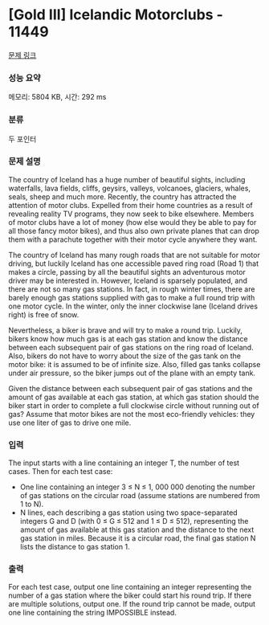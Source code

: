 # [Gold III] Icelandic Motorclubs - 11449 

[문제 링크](https://www.acmicpc.net/problem/11449) 

### 성능 요약

메모리: 5804 KB, 시간: 292 ms

### 분류

두 포인터

### 문제 설명

<p>The country of Iceland has a huge number of beautiful sights, including waterfalls, lava fields, cliffs, geysirs, valleys, volcanoes, glaciers, whales, seals, sheep and much more. Recently, the country has attracted the attention of motor clubs. Expelled from their home countries as a result of revealing reality TV programs, they now seek to bike elsewhere. Members of motor clubs have a lot of money (how else would they be able to pay for all those fancy motor bikes), and thus also own private planes that can drop them with a parachute together with their motor cycle anywhere they want.</p>

<p>The country of Iceland has many rough roads that are not suitable for motor driving, but luckily Iceland has one accessible paved ring road (Road 1) that makes a circle, passing by all the beautiful sights an adventurous motor driver may be interested in. However, Iceland is sparsely populated, and there are not so many gas stations. In fact, in rough winter times, there are barely enough gas stations supplied with gas to make a full round trip with one motor cycle. In the winter, only the inner clockwise lane (Iceland drives right) is free of snow.</p>

<p>Nevertheless, a biker is brave and will try to make a round trip. Luckily, bikers know how much gas is at each gas station and know the distance between each subsequent pair of gas stations on the ring road of Iceland. Also, bikers do not have to worry about the size of the gas tank on the motor bike: it is assumed to be of infinite size. Also, filled gas tanks collapse under air pressure, so the biker jumps out of the plane with an empty tank.</p>

<p>Given the distance between each subsequent pair of gas stations and the amount of gas available at each gas station, at which gas station should the biker start in order to complete a full clockwise circle without running out of gas? Assume that motor bikes are not the most eco-friendly vehicles: they use one liter of gas to drive one mile.</p>

### 입력 

 <p>The input starts with a line containing an integer T, the number of test cases. Then for each test case:</p>

<ul>
	<li>One line containing an integer 3 ≤ N ≤ 1, 000 000 denoting the number of gas stations on the circular road (assume stations are numbered from 1 to N).</li>
	<li>N lines, each describing a gas station using two space-separated integers G and D (with 0 ≤ G ≤ 512 and 1 ≤ D ≤ 512), representing the amount of gas available at this gas station and the distance to the next gas station in miles. Because it is a circular road, the final gas station N lists the distance to gas station 1.</li>
</ul>

### 출력 

 <p>For each test case, output one line containing an integer representing the number of a gas station where the biker could start his round trip. If there are multiple solutions, output one. If the round trip cannot be made, output one line containing the string IMPOSSIBLE instead.</p>

